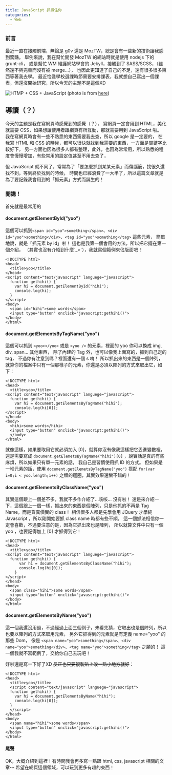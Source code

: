 ```yaml
---
title: JavaScript 抓得住你
categories:
  - Web
---
```


### 前言

最近一直在接觸前端，無論是 g0v 還是 MozTW，總是會有一些新的技術讓我感到驚豔。
舉例來說，我在幫忙開發 MozTW 的網站時就是使用 nodejs 下的 grunt-cli，
或是幫忙 WM 維護網站學會的 Jekyll，接觸到了 SASS/SCSS，（雖然還不夠完善而沒有被 merge…），
也因此更知道了自己的不足，還有很多很多東西等著我去學。
最近恰逢學校選課時節需要安排課表，我就想自己寫出一個課表，但還沒開始研究，所以今天的主題不是這個XD

![HTMP + CSS + JavaScript](https://i.imgur.com/fWrUQtY.jpg)
(photo is from [here](http://agyp-css.com/css3-vs-javascript/))

## 導讀（？）

今天的主題是我在寫網頁時感覺到的感覺（？），
寫網頁一定會用到 HTML，美化就需要 CSS，如果想讓使用者跟網頁有所互動，那就需要用到 JavaScript 啦。
我在寫網頁時會有一些不熟悉的東西需要我去查，所以 google 是一定要的，
在我寫 HTML 和 CSS 的時候，都可以很快就找到我需要的東西，一方面是關鍵字比較好下，
另一方面也因為很多人都有整理，此外，也因為常常用，所以熟悉的程度會慢慢增加，有些常用的設定值甚至不用去查了，

但 JavaScript 就不同了，常常為了「要怎麼抓到某某元素」而傷腦筋，找很久還找不到，等到終於找到的時候，
時間也已經浪費了一大半了，所以這篇文章就是為了要記錄我會用到的「抓元素」方式而誕生的！

### 開講！

首先就是最常用的

#### document.getElementById("yoo")

這個可以抓到`<span id="yoo">something</span>`、`<div id="yoo">something</div>`、`<tag id="yoo">something</tag>` 這些元素，
簡單地說，就是「抓元素 by id」啦！
這也是我第一個會用的方法，所以把它擺在第一個介紹，
（其實也沒有介紹到什麼ˊ_>ˋ），我就寫個範例來佔版面吧！

```
<!DOCTYPE html>
<head>
  <title>yoo</title>
</head>
<script content="text/javascript" languege="javascript">
  function gethihi() {
    var hi = document.getElementById("hihi");
    console.log(hi);
  }
</script>
<body>
  <span id="hihi">some words</span>
  <input type="button" onclick="javascript:gethihi()">
</body>
</html>
```

#### document.getElementsByTagName("yoo")

這個可以抓到 `<yoo></yoo>` 或是 `<yoo />` 的元素，裡面的 yoo 你可以換成 img, div, span… 其他東西，
除了內建的 Tag 外，也可以像我上面寫的，抓到自己定的 tag，
不過你有注意到嗎？裡面還有一個 s 唷！
所以抓出來的東西是一個陣列，就算你的檔案中只有一個那樣子的元素，你還是必須以陣列的方式來取出它，如下：

```
<!DOCTYPE html>
<head>
  <title>yoo</title>
<script content="text/javascript" languege="javascript">
  function gethihi() {
    var hi = document.getElementsByTagName("hihi");
    console.log(hi[0]);
</script>
</head>
<body>
  <hihi>some words</hihi>
  <input type="button" onclick="javascript:gethihi()">
  </body>
</html>
```

就像這樣，如果要取用它就必須加入 [0]，就算你沒有像我這樣把它丟進變數裡，
還是需要寫成 `document.getElemetsByTagName("hihi")[0]` ，說實話是真的有些麻煩，所以如果只有單一元素的話，
我自己是習慣使用抓 ID 的方式。
但如果是一堆元素的話，使用 `document.getElemetsByTagName("yoo")` 搭配 `for(var i=0;i < yoo.length;i++)` 之類的迴圈，其實效果還蠻不錯的！

#### document.getElementsByClassName("yoo")

其實這個跟上一個差不多，我就不多作介紹了…咳咳… 沒有啦！
還是來介紹一下，這個跟上一個一樣，抓出來的東西是個陣列，只是他抓的不再是 Tag Name，而是貨真價實的 class！
相信很多人都是先學會用 JQuery 才學純 Javascript ，所以剛開始要抓 class name 時都有些不順，
這一個抓法相信你一定會喜歡，不過要注意的是，因為它抓出來也是陣列，
所以就算文件中只有一個 yoo ，也要記得加上 [0] 才抓得到它！

```
<!DOCTYPE html>
<head>
  <title>yoo</title>
<script content="text/javascript" languege="javascript">
  function gethihi() {
      var hi = document.getElementsByClassName("hihi");
      console.log(hi[0]);
    }
</script>
</head>
<body>
  <span class="hihi">some words</span>
  <input type="button" onclick="javascript:gethihi()">
</body>
</html>
```

#### document.getElementsByName("yoo")

這一個我還沒用過，不過經過上面三個例子，未看先猜，它取出也是個陣列，所以也要以陣列的方式來取用元素，
另外它抓得到的元素就是有定義 name="yoo" 的那些 Dom，
像是 `<span name="yoo">something</span>`、`<div name="yoo">something</div>`、`<tag name="yoo">something</tag>` 之類的！
這一個我就不寫範例了，交給你自己去玩吧！

好啦還是寫一下好了XD <del>反正也只要複製貼上改一點小地方就好</del>：

```
<!DOCTYPE html>
<head>
  <title>yoo</title>
  <script content="text/javascript" languege="javascript">
  function gethihi() {
    var hi = document.getElementsByName("hihi");
    console.log(hi[0]);
  }
  </script>
</head>
<body>
  <span name="hihi">some words</span>
  <input type="button" onclick="javascript:gethihi()">
</body>
</html>
```

#### 尾聲

OK，大概介紹到這裡！有時間我會再多寫一點跟 html, css, javascript 相關的文章～
希望在網頁這個領域，可以玩到更多有趣的東西！
